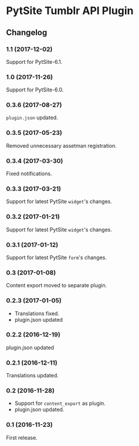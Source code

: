 # PytSite Tumblr API Plugin


## Changelog


### 1.1 (2017-12-02)

Support for PytSite-6.1.


### 1.0 (2017-11-26)

Support for PytSite-6.0.


### 0.3.6 (2017-08-27)

`plugin.json` updated.


### 0.3.5 (2017-05-23)

Removed unnecessary assetman registration.


### 0.3.4 (2017-03-30)

Fixed notifications.


### 0.3.3 (2017-03-21)

Support for latest PytSite `widget`'s changes.


### 0.3.2 (2017-01-21)

Support for latest PytSite `widget`'s changes.


### 0.3.1 (2017-01-12)

Support for latest PytSite `form`'s changes.


### 0.3 (2017-01-08)

Content export moved to separate plugin.


### 0.2.3 (2017-01-05)

- Translations fixed.
- plugin.json updated


### 0.2.2 (2016-12-19)

plugin.json updated


### 0.2.1 (2016-12-11)

Translations updated.


### 0.2 (2016-11-28)

- Support for `content_export` as plugin.
- plugin.json updated.


### 0.1 (2016-11-23)

First release.
